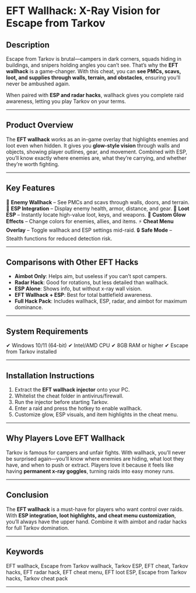 # EFT Wallhack: X-Ray Vision for Escape from Tarkov

## Description

Escape from Tarkov is brutal—campers in dark corners, squads hiding in buildings, and snipers holding angles you can’t see. That’s why the **EFT wallhack** is a game-changer. With this cheat, you can **see PMCs, scavs, loot, and supplies through walls, terrain, and obstacles**, ensuring you’ll never be ambushed again.

When paired with **ESP and radar hacks**, wallhack gives you complete raid awareness, letting you play Tarkov on your terms.


---

## Product Overview

The **EFT wallhack** works as an in-game overlay that highlights enemies and loot even when hidden. It gives you **glow-style vision** through walls and objects, showing player outlines, gear, and movement. Combined with ESP, you’ll know exactly where enemies are, what they’re carrying, and whether they’re worth fighting.

---

## Key Features

👀 **Enemy Wallhack** – See PMCs and scavs through walls, doors, and terrain.
🎯 **ESP Integration** – Display enemy health, armor, distance, and gear.
💎 **Loot ESP** – Instantly locate high-value loot, keys, and weapons.
🧱 **Custom Glow Effects** – Change colors for enemies, allies, and items.
⚡ **Cheat Menu Overlay** – Toggle wallhack and ESP settings mid-raid.
🔒 **Safe Mode** – Stealth functions for reduced detection risk.

---

## Comparisons with Other EFT Hacks

* **Aimbot Only**: Helps aim, but useless if you can’t spot campers.
* **Radar Hack**: Good for rotations, but less detailed than wallhack.
* **ESP Alone**: Shows info, but without x-ray wall vision.
* **EFT Wallhack + ESP**: Best for total battlefield awareness.
* **Full Hack Pack**: Includes wallhack, ESP, radar, and aimbot for maximum dominance.

---

## System Requirements

✔ Windows 10/11 (64-bit)
✔ Intel/AMD CPU
✔ 8GB RAM or higher
✔ Escape from Tarkov installed

---

## Installation Instructions

1. Extract the **EFT wallhack injector** onto your PC.
2. Whitelist the cheat folder in antivirus/firewall.
3. Run the injector before starting Tarkov.
4. Enter a raid and press the hotkey to enable wallhack.
5. Customize glow, ESP visuals, and item highlights in the cheat menu.

---

## Why Players Love EFT Wallhack

Tarkov is famous for campers and unfair fights. With wallhack, you’ll never be surprised again—you’ll know where enemies are hiding, what loot they have, and when to push or extract. Players love it because it feels like having **permanent x-ray goggles**, turning raids into easy money runs.

---

## Conclusion

The **EFT wallhack** is a must-have for players who want control over raids. With **ESP integration, loot highlights, and cheat menu customization**, you’ll always have the upper hand. Combine it with aimbot and radar hacks for full Tarkov domination.

---

## Keywords

EFT wallhack, Escape from Tarkov wallhack, Tarkov ESP, EFT cheat, Tarkov hacks, EFT radar hack, EFT cheat menu, EFT loot ESP, Escape from Tarkov hacks, Tarkov cheat pack

---
